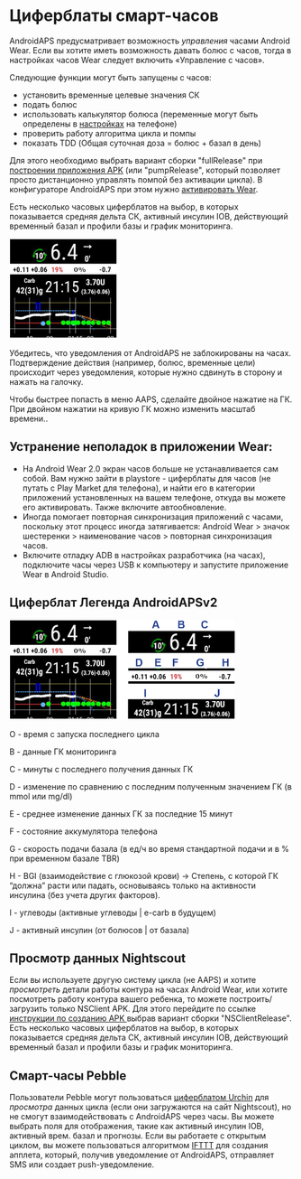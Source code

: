 # Циферблаты смарт-часов

AndroidAPS предусматривает возможность *управления* часами Android Wear. Если вы хотите иметь возможность давать болюс с часов, тогда в настройках часов Wear следует включить «Управление с часов».

Следующие функции могут быть запущены с часов:

* установить временные целевые значения СК
* подать болюс
* использовать калькулятор болюса (переменные могут быть определены в [настройках](../Configuration/Config-Builder#wear) на телефоне)
* проверить работу алгоритма цикла и помпы
* показать TDD (Общая суточная доза = болюс + базал в день)

Для этого необходимо выбрать вариант сборки "fullRelease" при [построении приложения APK](../Installing-AndroidAPS/Building-APK.md) (или "pumpRelease", который позволяет просто дистанционно управлять помпой без активации цикла). В конфигураторе AndroidAPS при этом нужно [активировать Wear](../Configuration/Config-Builder#wear).

Есть несколько часовых циферблатов на выбор, в которых показывается средняя дельта СК, активный инсулин IOB, действующий временный базал и профили базы и график мониторинга.

![Циферблат AndroidAPSv2](../images/AAPSv2_Watchface.png)

Убедитесь, что уведомления от AndroidAPS не заблокированы на часах. Подтверждение действия (например, болюс, временные цели) происходит через уведомления, которые нужно сдвинуть в сторону и нажать на галочку.

Чтобы быстрее попасть в меню AAPS, сделайте двойное нажатие на ГК. При двойном нажатии на кривую ГК можно изменить масштаб времени..

## Устранение неполадок в приложении Wear:

* На Android Wear 2.0 экран часов больше не устанавливается сам собой. Вам нужно зайти в playstore - циферблаты для часов (не путать с Play Market для телефона), и найти его в категории приложений установленных на вашем телефоне, откуда вы можете его активировать. Также включите автообновление. 
* Иногда помогает повторная синхронизация приложений с часами, поскольку этот процесс иногда затягивается: Android Wear > значок шестеренки > наименование часов > повторная синхронизация часов.
* Включите отладку ADB в настройках разработчика (на часах), подключите часы через USB к компьютеру и запустите приложение Wear в Android Studio.

## Циферблат Легенда AndroidAPSv2

![Циферблат Легенда AndroidAPSv2](../images/AAPSv2_Watchface_legend.png)

О - время с запуска последнего цикла

B - данные ГК мониторинга

C - минуты с последнего получения данных ГК

D - изменение по сравнению с последним полученным значением ГК (в mmol или mg/dl)

E - среднее изменение данных ГК за последние 15 минут

F - состояние аккумулятора телефона

G - скорость подачи базала (в ед/ч во время стандартной подачи и в % при временном базале TBR)

H - BGI (взаимодействие с глюкозой крови) -> Степень, с которой ГК “должна” расти или падать, основываясь только на активности инсулина (без учета других факторов).

I - углеводы (активные углеводы | e-carb в будущем)

J - активный инсулин (от болюсов | от базала)

## Просмотр данных Nightscout

Если вы используете другую систему цикла (не AAPS) и хотите *просмотреть* детали работы контура на часах Android Wear, или хотите посмотреть работу контура вашего ребенка, то можете построить/загрузить только NSClient APK. Для этого перейдите по ссылке [инструкции по созданию APK ](../Installing-AndroidAPS/Building-APK.md) выбрав вариант сборки "NSClientRelease". Есть несколько часовых циферблатов на выбор, в которых показывается средняя дельта СК, активный инсулин IOB, действующий временный базал и профили базы и график мониторинга.

## Смарт-часы Pebble

Пользователи Pebble могут пользоваться [циферблатом Urchin](https://github.com/mddub/urchin-cgm) для *просмотра* данных цикла (если они загружаются на сайт Nightscout), но не смогут взаимодействовать с AndroidAPS через часы. Вы можете выбрать поля для отображения, такие как активный инсулин IOB, активный врем. базал и прогнозы. Если вы работаете с открытым циклом, вы можете пользоваться алгоритмом [IFTTT](https://ifttt.com/) для создания апплета, который, получив уведомление от AndroidAPS, отправляет SMS или создает push-уведомление.